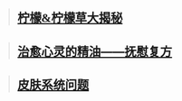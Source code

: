 >
>## [<font face="STCAIYUN">柠檬&柠檬草大揭秘</font>](https://iflynote.com/h/s/doc/f8b6IRx4V4CqI2l8)

>
>## [治愈心灵的精油——抚慰复方](https://iflynote.com/h/s/doc/sNX97cTGf1IKqIU9)

>
>## [皮肤系统问题](https://iflynote.com/h/s/doc/Nu5yNvXzMAlj76Lf)
